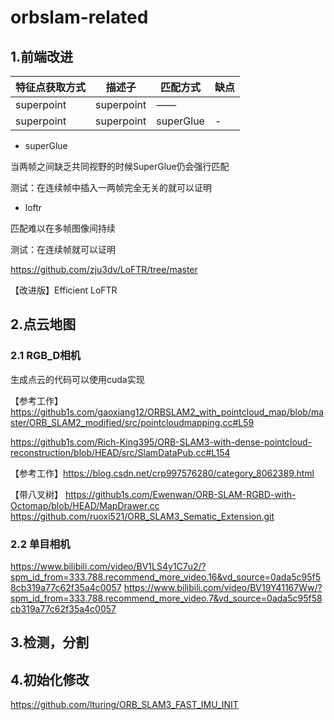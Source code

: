 # orbslam-related

## 1.前端改进
|  特征点获取方式   | 描述子  | 匹配方式 | 缺点
|  ----  | ----  | ----  | ----  |
| superpoint  | superpoint | —— |  |
| superpoint  | superpoint | superGlue | - |

* superGlue

当两帧之间缺乏共同视野的时候SuperGlue仍会强行匹配

测试：在连续帧中插入一两帧完全无关的就可以证明

* loftr

匹配难以在多帧图像间持续

测试：在连续帧就可以证明

https://github.com/zju3dv/LoFTR/tree/master

【改进版】Efficient LoFTR

## 2.点云地图
### 2.1 RGB_D相机
生成点云的代码可以使用cuda实现

【参考工作】https://github1s.com/gaoxiang12/ORBSLAM2_with_pointcloud_map/blob/master/ORB_SLAM2_modified/src/pointcloudmapping.cc#L59

https://github1s.com/Rich-King395/ORB-SLAM3-with-dense-pointcloud-reconstruction/blob/HEAD/src/SlamDataPub.cc#L154

【参考工作】https://blog.csdn.net/crp997576280/category_8062389.html

【带八叉树】
https://github1s.com/Ewenwan/ORB-SLAM-RGBD-with-Octomap/blob/HEAD/MapDrawer.cc
https://github.com/ruoxi521/ORB_SLAM3_Sematic_Extension.git
### 2.2 单目相机
https://www.bilibili.com/video/BV1LS4y1C7u2/?spm_id_from=333.788.recommend_more_video.16&vd_source=0ada5c95f58cb319a77c62f35a4c0057
https://www.bilibili.com/video/BV19Y41167Ww/?spm_id_from=333.788.recommend_more_video.7&vd_source=0ada5c95f58cb319a77c62f35a4c0057
## 3.检测，分割

## 4.初始化修改
https://github.com/lturing/ORB_SLAM3_FAST_IMU_INIT
